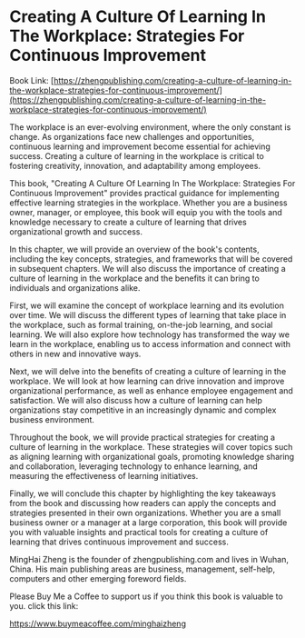 # Creating A Culture Of Learning In The Workplace: Strategies For Continuous Improvement

Book Link: [https://zhengpublishing.com/creating-a-culture-of-learning-in-the-workplace-strategies-for-continuous-improvement/](https://zhengpublishing.com/creating-a-culture-of-learning-in-the-workplace-strategies-for-continuous-improvement/)

The workplace is an ever-evolving environment, where the only constant is change. As organizations face new challenges and opportunities, continuous learning and improvement become essential for achieving success. Creating a culture of learning in the workplace is critical to fostering creativity, innovation, and adaptability among employees.

This book, "Creating A Culture Of Learning In The Workplace: Strategies For Continuous Improvement" provides practical guidance for implementing effective learning strategies in the workplace. Whether you are a business owner, manager, or employee, this book will equip you with the tools and knowledge necessary to create a culture of learning that drives organizational growth and success.

In this chapter, we will provide an overview of the book's contents, including the key concepts, strategies, and frameworks that will be covered in subsequent chapters. We will also discuss the importance of creating a culture of learning in the workplace and the benefits it can bring to individuals and organizations alike.

First, we will examine the concept of workplace learning and its evolution over time. We will discuss the different types of learning that take place in the workplace, such as formal training, on-the-job learning, and social learning. We will also explore how technology has transformed the way we learn in the workplace, enabling us to access information and connect with others in new and innovative ways.

Next, we will delve into the benefits of creating a culture of learning in the workplace. We will look at how learning can drive innovation and improve organizational performance, as well as enhance employee engagement and satisfaction. We will also discuss how a culture of learning can help organizations stay competitive in an increasingly dynamic and complex business environment.

Throughout the book, we will provide practical strategies for creating a culture of learning in the workplace. These strategies will cover topics such as aligning learning with organizational goals, promoting knowledge sharing and collaboration, leveraging technology to enhance learning, and measuring the effectiveness of learning initiatives.

Finally, we will conclude this chapter by highlighting the key takeaways from the book and discussing how readers can apply the concepts and strategies presented in their own organizations. Whether you are a small business owner or a manager at a large corporation, this book will provide you with valuable insights and practical tools for creating a culture of learning that drives continuous improvement and success.

MingHai Zheng is the founder of zhengpublishing.com and lives in Wuhan, China. His main publishing areas are business, management, self-help, computers and other emerging foreword fields.

Please Buy Me a Coffee to support us if you think this book is valuable to you. click this link:

https://www.buymeacoffee.com/minghaizheng
